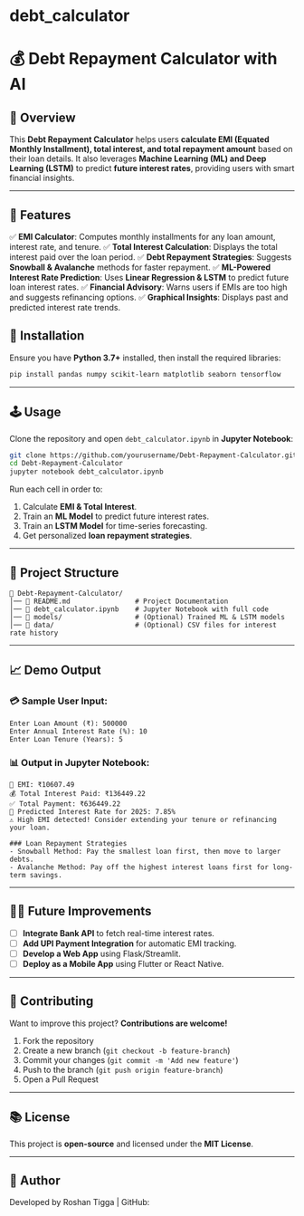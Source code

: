 # debt_calculator
# 💰 Debt Repayment Calculator with AI

## **🌟 Overview**
This **Debt Repayment Calculator** helps users **calculate EMI (Equated Monthly Installment), total interest, and total repayment amount** based on their loan details. It also leverages **Machine Learning (ML) and Deep Learning (LSTM)** to predict **future interest rates**, providing users with smart financial insights.

---

## **🔧 Features**
✅ **EMI Calculator**: Computes monthly installments for any loan amount, interest rate, and tenure.
✅ **Total Interest Calculation**: Displays the total interest paid over the loan period.
✅ **Debt Repayment Strategies**: Suggests **Snowball & Avalanche** methods for faster repayment.
✅ **ML-Powered Interest Rate Prediction**: Uses **Linear Regression & LSTM** to predict future loan interest rates.
✅ **Financial Advisory**: Warns users if EMIs are too high and suggests refinancing options.
✅ **Graphical Insights**: Displays past and predicted interest rate trends.


## **🔨 Installation**
Ensure you have **Python 3.7+** installed, then install the required libraries:
```bash
pip install pandas numpy scikit-learn matplotlib seaborn tensorflow
```

---

## **🕹️ Usage**
Clone the repository and open `debt_calculator.ipynb` in **Jupyter Notebook**:
```bash
git clone https://github.com/yourusername/Debt-Repayment-Calculator.git
cd Debt-Repayment-Calculator
jupyter notebook debt_calculator.ipynb
```
Run each cell in order to:
1. Calculate **EMI & Total Interest**.
2. Train an **ML Model** to predict future interest rates.
3. Train an **LSTM Model** for time-series forecasting.
4. Get personalized **loan repayment strategies**.

---

## **📂 Project Structure**
```
📁 Debt-Repayment-Calculator/
│── 📄 README.md                # Project Documentation
│── 📄 debt_calculator.ipynb    # Jupyter Notebook with full code
│── 📁 models/                  # (Optional) Trained ML & LSTM models
│── 📁 data/                    # (Optional) CSV files for interest rate history
```

---

## **📈 Demo Output**
### **💳 Sample User Input:**
```
Enter Loan Amount (₹): 500000
Enter Annual Interest Rate (%): 10
Enter Loan Tenure (Years): 5
```

### **📊 Output in Jupyter Notebook:**
```
📌 EMI: ₹10607.49
💰 Total Interest Paid: ₹136449.22
✅ Total Payment: ₹636449.22
🔮 Predicted Interest Rate for 2025: 7.85%
⚠️ High EMI detected! Consider extending your tenure or refinancing your loan.

### Loan Repayment Strategies
- Snowball Method: Pay the smallest loan first, then move to larger debts.
- Avalanche Method: Pay off the highest interest loans first for long-term savings.
```

---

## **👩‍💻 Future Improvements**
- [ ] **Integrate Bank API** to fetch real-time interest rates.
- [ ] **Add UPI Payment Integration** for automatic EMI tracking.
- [ ] **Develop a Web App** using Flask/Streamlit.
- [ ] **Deploy as a Mobile App** using Flutter or React Native.

---

## **💼 Contributing**
Want to improve this project? **Contributions are welcome!**
1. Fork the repository
2. Create a new branch (`git checkout -b feature-branch`)
3. Commit your changes (`git commit -m 'Add new feature'`)
4. Push to the branch (`git push origin feature-branch`)
5. Open a Pull Request

---

## **📚 License**
This project is **open-source** and licensed under the **MIT License**.

---

## **🎉 Author**
Developed by Roshan Tigga | GitHub:

